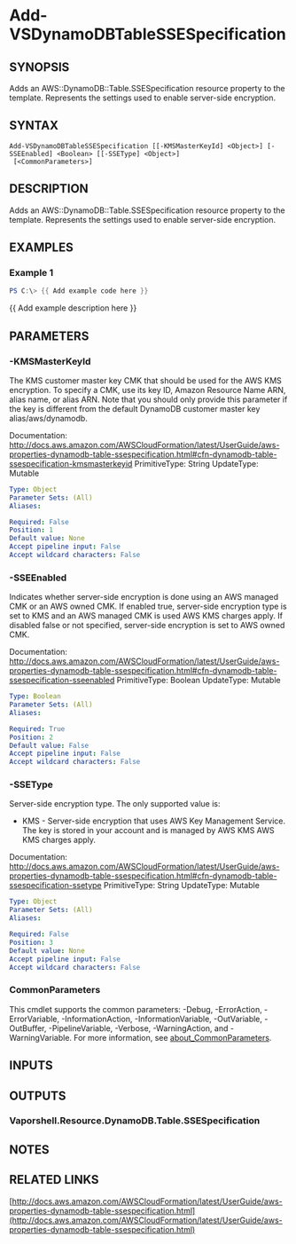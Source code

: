 # Add-VSDynamoDBTableSSESpecification

## SYNOPSIS
Adds an AWS::DynamoDB::Table.SSESpecification resource property to the template.
Represents the settings used to enable server-side encryption.

## SYNTAX

```
Add-VSDynamoDBTableSSESpecification [[-KMSMasterKeyId] <Object>] [-SSEEnabled] <Boolean> [[-SSEType] <Object>]
 [<CommonParameters>]
```

## DESCRIPTION
Adds an AWS::DynamoDB::Table.SSESpecification resource property to the template.
Represents the settings used to enable server-side encryption.

## EXAMPLES

### Example 1
```powershell
PS C:\> {{ Add example code here }}
```

{{ Add example description here }}

## PARAMETERS

### -KMSMasterKeyId
The KMS customer master key CMK that should be used for the AWS KMS encryption.
To specify a CMK, use its key ID, Amazon Resource Name ARN, alias name, or alias ARN.
Note that you should only provide this parameter if the key is different from the default DynamoDB customer master key alias/aws/dynamodb.

Documentation: http://docs.aws.amazon.com/AWSCloudFormation/latest/UserGuide/aws-properties-dynamodb-table-ssespecification.html#cfn-dynamodb-table-ssespecification-kmsmasterkeyid
PrimitiveType: String
UpdateType: Mutable

```yaml
Type: Object
Parameter Sets: (All)
Aliases:

Required: False
Position: 1
Default value: None
Accept pipeline input: False
Accept wildcard characters: False
```

### -SSEEnabled
Indicates whether server-side encryption is done using an AWS managed CMK or an AWS owned CMK.
If enabled true, server-side encryption type is set to KMS and an AWS managed CMK is used AWS KMS charges apply.
If disabled false or not specified, server-side encryption is set to AWS owned CMK.

Documentation: http://docs.aws.amazon.com/AWSCloudFormation/latest/UserGuide/aws-properties-dynamodb-table-ssespecification.html#cfn-dynamodb-table-ssespecification-sseenabled
PrimitiveType: Boolean
UpdateType: Mutable

```yaml
Type: Boolean
Parameter Sets: (All)
Aliases:

Required: True
Position: 2
Default value: False
Accept pipeline input: False
Accept wildcard characters: False
```

### -SSEType
Server-side encryption type.
The only supported value is:
+  KMS - Server-side encryption that uses AWS Key Management Service.
The key is stored in your account and is managed by AWS KMS AWS KMS charges apply.

Documentation: http://docs.aws.amazon.com/AWSCloudFormation/latest/UserGuide/aws-properties-dynamodb-table-ssespecification.html#cfn-dynamodb-table-ssespecification-ssetype
PrimitiveType: String
UpdateType: Mutable

```yaml
Type: Object
Parameter Sets: (All)
Aliases:

Required: False
Position: 3
Default value: None
Accept pipeline input: False
Accept wildcard characters: False
```

### CommonParameters
This cmdlet supports the common parameters: -Debug, -ErrorAction, -ErrorVariable, -InformationAction, -InformationVariable, -OutVariable, -OutBuffer, -PipelineVariable, -Verbose, -WarningAction, and -WarningVariable. For more information, see [about_CommonParameters](http://go.microsoft.com/fwlink/?LinkID=113216).

## INPUTS

## OUTPUTS

### Vaporshell.Resource.DynamoDB.Table.SSESpecification
## NOTES

## RELATED LINKS

[http://docs.aws.amazon.com/AWSCloudFormation/latest/UserGuide/aws-properties-dynamodb-table-ssespecification.html](http://docs.aws.amazon.com/AWSCloudFormation/latest/UserGuide/aws-properties-dynamodb-table-ssespecification.html)

